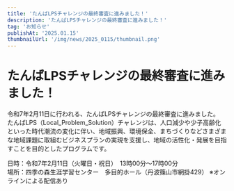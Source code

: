 ```yaml
---
title: 'たんばLPSチャレンジの最終審査に進みました！'
description: 'たんばLPSチャレンジの最終審査に進みました！'
tag: 'お知らせ'
publishAt: '2025.01.15'
thumbnailUrl: '/img/news/2025_0115/thumbnail.png'
---
```


# たんばLPSチャレンジの最終審査に進みました！

令和7年2月11日に行われる、たんばLPSチャレンジの最終審査に進みました。  
たんばLPS（Local_Problem_Solution）チャレンジは、人口減少や少子高齢化といった時代潮流の変化に伴い、地域振興、環境保全、まちづくりなどさまざまな地域課題に取組むビジネスプランの実現を支援し、地域の活性化・発展を目指すことを目的としたプログラムです。

日時：令和7年2月11日（火曜日・祝日）　13時00分～17時00分  
場所：四季の森生涯学習センター　多目的ホール（丹波篠山市網掛429）
※オンラインによる配信あり
